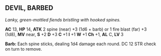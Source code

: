 ## DEVIL, BARBED

_Lanky, green-mottled fiends bristling with hooked spines._

**AC** 13, **HP** 14, **ATK** 2 spine (near) +3 (1d6 + barb) or 1 fire blast (far) +3 (1d8), **MV** near, **S** +2 **D** +3 **C** +1 **I** +1 **W** +1 **Ch** +1, **AL** C, **LV** 3

**Barb:** Each spine sticks, dealing 1d4 damage each round. DC 12 STR check on turn to remove.

